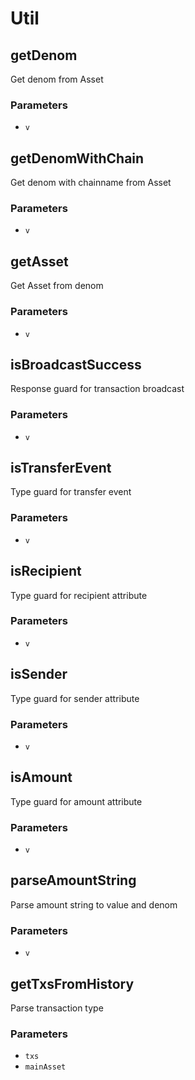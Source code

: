 # Util

<!-- Generated by documentation.js. Update this documentation by updating the source code. -->

## getDenom

Get denom from Asset

### Parameters

-   `v`  

## getDenomWithChain

Get denom with chainname from Asset

### Parameters

-   `v`  

## getAsset

Get Asset from denom

### Parameters

-   `v`  

## isBroadcastSuccess

Response guard for transaction broadcast

### Parameters

-   `v`  

## isTransferEvent

Type guard for transfer event

### Parameters

-   `v`  

## isRecipient

Type guard for recipient attribute

### Parameters

-   `v`  

## isSender

Type guard for sender attribute

### Parameters

-   `v`  

## isAmount

Type guard for amount attribute

### Parameters

-   `v`  

## parseAmountString

Parse amount string to value and denom

### Parameters

-   `v`  

## getTxsFromHistory

Parse transaction type

### Parameters

-   `txs`  
-   `mainAsset`  
